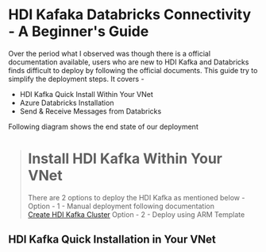 # HDI Kafaka Databricks Connectivity - A Beginner's Guide
Over the period what I observed was though there is a official documentation available, users who are new to HDI Kafka and Databricks finds difficult to deploy by following the official documents. This guide try to simplify the deployment steps. It covers -    
*  HDI Kafka Quick Install Within Your VNet
*  Azure Databricks Installation
*  Send & Receive Messages from Databricks     

Following diagram shows the end state of our deployment



> #  Install HDI Kafka Within Your VNet #
> There are 2 options to deploy the HDI Kafka as mentioned below - </br> 
> Option - 1 - Manual deployment following documentation </br>
> [Create HDI Kafka Cluster](https://docs.microsoft.com/en-us/azure/hdinsight/kafka/apache-kafka-get-started )
> Option - 2 - Deploy using ARM Template </br>       
      


## **HDI Kafka Quick Installation in Your VNet**
